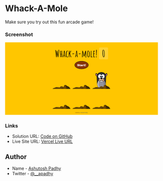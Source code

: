 # Whack-A-Mole

Make sure you try out this fun arcade game!

### Screenshot

![screenshot](./screenshot/screenshot.png)

### Links

- Solution URL: [Code on GitHub](https://github.com/a-padhy/Whack-A-Mole)
- Live Site URL: [Vercel Live URL](https://ap-whack-a-mole.vercel.app/)

## Author

- Name - [Ashutosh Padhy](https://ashutoshpadhy.vercel.app/)
- Twitter - [@__apadhy](https://www.twitter.com/__apadhy)
